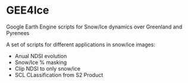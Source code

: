 # GEE4Ice
Google Earth Engine scripts for Snow/Ice dynamics over Greenland and Pyrenees

A set of scripts for different applications in snow/ice images:
 - Anual NDSI evolution
 - Snow/Ice % masking 
 - Clip NDSI to only snow/ice 
 - SCL CLassification from S2 Product
